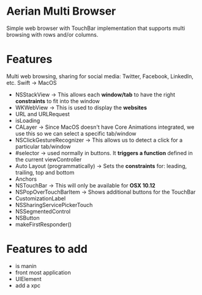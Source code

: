 # Aerian Multi Browser
Simple web browser with TouchBar implementation that supports multi browsing with rows and/or columns. 

# Features

Multi web browsing, sharing for social media: Twitter, Facebook, LinkedIn, etc.
Swift -> MacOS

* NSStackView -> This allows each <b>window/tab</b> to have the right <b>constraints</b> to fit into the window
* WKWebView -> This is used to display the <b>websites</b>
* URL and URLRequest
* isLoading
* CALayer -> Since MacOS doesn't have Core Animations integrated, we use this so we can select a specific tab/window
* NSClickGestureRecognizer -> This allows us to detect a click for a particular tab/window
* #selector -> used normally in buttons. It <b>triggers a function</b> defined in the current viewController
* Auto Layout (programmatically) -> Sets the <b>constraints</b> for: leading, trailing, top and bottom
* Anchors
* NSTouchBar -> This will only be available for <b>OSX 10.12</b>
* NSPopOverTouchBarItem -> Shows additional buttons for the TouchBar
* CustomizationLabel
* NSSharingServicePickerTouch
* NSSegmentedControl
* NSButton
* makeFirstResponder()


# Features to add
* is manin
* front most application 
* UIElement
* add a xpc 
 
